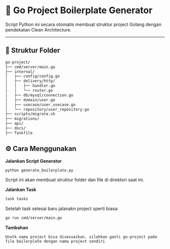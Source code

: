 # 🚀 Go Project Boilerplate Generator

Script Python ini secara otomatis membuat struktur project Golang dengan pendekatan Clean Architecture.

---

## 📁 Struktur Folder

```bash
go-project/
├── cmd/server/main.go
├── internal/
│   ├── config/config.go
│   ├── delivery/http/
│   │   ├── handler.go
│   │   └── router.go
│   ├── db/mysql/connection.go
│   ├── domain/user.go
│   ├── usecase/user_usecase.go
│   └── repository/user_repository.go
├── scripts/migrate.sh
├── migrations/
├── api/
├── docs/
├── Taskfile

```
## ⚙️ Cara Menggunakan

**Jalankan Script Generator**
```bash
python generate_boilerplate.py
```

Script ini akan membuat struktur folder dan file di direktori saat ini.


**Jalankan Task**
```bash
task tasks
```

Setelah task selesai baru jalanakn project sperti biasa:

```bash
go run cmd/server/main.go
```

**Tambahan**
```
Unutk nama project bisa disesuaikan. silahkan ganti go-project pada file boilerplate dengan nama project sendiri
```